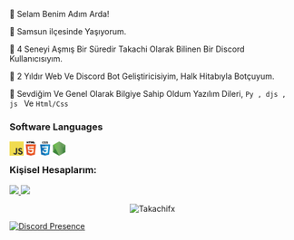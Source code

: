 👋 Selam Benim Adım Arda!

🔱 Samsun ilçesinde Yaşıyorum.

👀 4 Seneyi Aşmış Bir Süredir Takachi Olarak Bilinen Bir Discord Kullanıcısıyım.

🌱 2 Yıldır Web Ve Discord Bot Geliştiricisiyim, Halk Hitabıyla Botçuyum.

💞️ Sevdiğim Ve Genel Olarak Bilgiye Sahip Oldum Yazılım Dileri, `Py , djs , js ` Ve  `Html/Css `

### Software Languages

<img align="left" src="https://raw.githubusercontent.com/github/explore/80688e429a7d4ef2fca1e82350fe8e3517d3494d/topics/javascript/javascript.png" width="25" height="25" />
<img align="left"  src="https://raw.githubusercontent.com/github/explore/80688e429a7d4ef2fca1e82350fe8e3517d3494d/topics/html/html.png" width="25" height="25" />
<img align="left" src="https://raw.githubusercontent.com/github/explore/80688e429a7d4ef2fca1e82350fe8e3517d3494d/topics/css/css.png" width="25" height="25" />
<img align="left" src="https://raw.githubusercontent.com/github/explore/80688e429a7d4ef2fca1e82350fe8e3517d3494d/topics/nodejs/nodejs.png" width="25" height="25" />
<br />
<h3>Kişisel Hesaplarım:</h3>
<p align="left">
<a href="https://discord.com/users/995642876417552424" target"blank_"><img src="https://img.shields.io/badge/Discord%20-7289DA.svg?&style=for-the-badge&logo=discord&logoColor=white">
<a href="https://github.com/Takachifx" target"blank_"><img src="https://img.shields.io/badge/GitHub%20-191717.svg?&style=for-the-badge&logo=github&logoColor=white"></a>
</p>
<p align="center"> <img src="https://komarev.com/ghpvc/?username=Aurorafx" alt="Takachifx" /> </p>



[![Discord Presence](https://lanyard-profile-readme.vercel.app/api/923489640227426334)](https://discord.com/users/995642876417552424)

